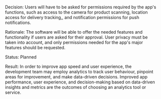 Decision: Users will have to be asked for permissions required by the app's functions, such as access to the camera for product scanning, location access for delivery tracking,, and notification permissions for push notifications.

Rationale: The software will be able to offer the needed features and functionality if users are asked for their approval. User privacy must be taken into account, and only permissions needed for the app's major features should be requested.

Status: Planned

Result: In order to improve app speed and user experience, the development team may employ analytics to track user behaviour, pinpoint areas for improvement, and make data-driven decisions. Improved app performance, user experience, and decision-making based on data-driven insights and metrics are the outcomes of choosing an analytics tool or service.
